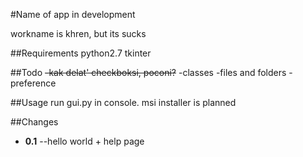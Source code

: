 #Name of app in development

workname is khren, but its sucks

##Requirements
python2.7
tkinter

##Todo
~~-kak delat' checkboksi, poconi?~~
-classes
-files and folders
-preference


##Usage
run gui.py in console.
msi installer is planned

##Changes
- **0.1**
	--hello world + help page

